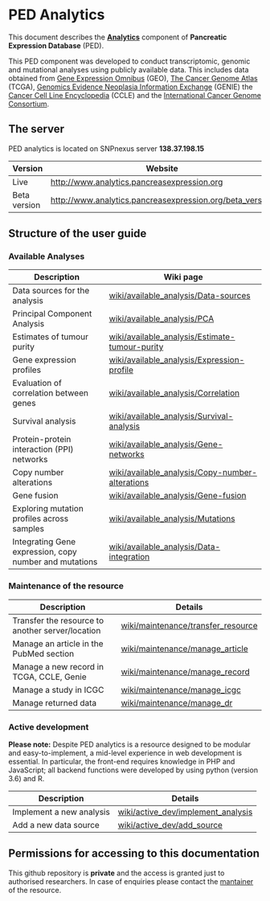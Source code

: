# PED Analytics
This document describes the [**Analytics**](http://www.analytics.pancreasexpression.org) component of **Pancreatic Expression Database** (PED).

This PED component was developed to conduct transcriptomic, genomic and mutational analyses using publicly available data. This includes data obtained from [Gene Expression Omnibus](https://www.ncbi.nlm.nih.gov/geo/) (GEO), [The Cancer Genome Atlas](https://cancergenome.nih.gov/) (TCGA), [Genomics Evidence Neoplasia Information Exchange](http://www.aacr.org/Research/Research/Pages/aacr-project-genie.aspx#.Wrkpy5PwZ25) (GENIE) the [Cancer Cell Line Encyclopedia](https://portals.broadinstitute.org/ccle/home) (CCLE) and the [International Cancer Genome Consortium](https://icgc.org/).

## The server
PED analytics is located on SNPnexus server **138.37.198.15**

Version | Website | directory
------------ | ------------ | ------------
Live | http://www.analytics.pancreasexpression.org | /var/www/html/bioinf
Beta version | http://www.analytics.pancreasexpression.org/beta_version | /var/www/html/bioinf/beta_version

## Structure of the user guide

### Available Analyses

Description | Wiki page
------------ | ------------
Data sources for the analysis | [wiki/available_analysis/Data-sources](https://github.com/wynstep/PED_Analytics_UG/blob/master/wiki/available_analysis/data_sources.md)|
Principal Component Analysis | [wiki/available_analysis/PCA](https://github.com/wynstep/PED_Analytics_UG/blob/master/wiki/available_analysis/pca.md)|
Estimates of tumour purity | [wiki/available_analysis/Estimate-tumour-purity](https://github.com/wynstep/PED_Analytics_UG/blob/master/wiki/available_analysis/tumour_purity.md)|
Gene expression profiles | [wiki/available_analysis/Expression-profile](https://github.com/wynstep/PED_Analytics_UG/blob/master/wiki/available_analysis/gene_expression.md)|
Evaluation of correlation between genes | [wiki/available_analysis/Correlation](https://github.com/wynstep/PED_Analytics_UG/blob/master/wiki/available_analysis/correlation.md)|
Survival analysis | [wiki/available_analysis/Survival-analysis](https://github.com/wynstep/PED_Analytics_UG/blob/master/wiki/available_analysis/survival.md)|
Protein-protein interaction (PPI) networks | [wiki/available_analysis/Gene-networks](https://github.com/wynstep/PED_Analytics_UG/blob/master/wiki/available_analysis/gene_network.md)|
Copy number alterations | [wiki/available_analysis/Copy-number-alterations](https://github.com/wynstep/PED_Analytics_UG/blob/master/wiki/available_analysis/copy_number_alterations.md)|
Gene fusion | [wiki/available_analysis/Gene-fusion](https://github.com/wynstep/PED_Analytics_UG/blob/master/wiki/available_analysis/gene_fusion.md)|
Exploring mutation profiles across samples | [wiki/available_analysis/Mutations](https://github.com/wynstep/PED_Analytics_UG/blob/master/wiki/available_analysis/mutations.md)|
Integrating Gene expression, copy number and mutations | [wiki/available_analysis/Data-integration](https://github.com/wynstep/PED_Analytics_UG/blob/master/wiki/available_analysis/data_integration.md)|

### Maintenance of the resource

| Description | Details |
| ------------|---------|
| Transfer the resource to another server/location | [wiki/maintenance/transfer_resource](https://github.com/wynstep/PED_Analytics_UG/blob/master/wiki/maintenance/transfer_resource.md) |
| Manage an article in the PubMed section | [wiki/maintenance/manage_article](https://github.com/wynstep/PED_Analytics_UG/blob/master/wiki/maintenance/manage_article.md) |
| Manage a new record in TCGA, CCLE, Genie | [wiki/maintenance/manage_record](https://github.com/wynstep/PED_Analytics_UG/blob/master/wiki/maintenance/manage_record.md) |
| Manage a study in ICGC | [wiki/maintenance/manage_icgc](https://github.com/wynstep/PED_Analytics_UG/blob/master/wiki/maintenance/manage_icgc.md) |
| Manage returned data | [wiki/maintenance/manage_dr](https://github.com/wynstep/PED_Analytics_UG/blob/master/wiki/maintenance/manage_dr.md)

### Active development

**Please note:** Despite PED analytics is a resource designed to be modular and easy-to-implement, a mid-level experience in web development is essential. In particular, the front-end requires knowledge in PHP and JavaScript; all backend functions were developed by using python (version 3.6) and R.

| Description | Details |
| ------------|---------|
| Implement a new analysis | [wiki/active_dev/implement_analysis](https://github.com/wynstep/PED_Analytics_UG/blob/master/wiki/active_dev/implement_analysis.md) |
| Add a new data source | [wiki/active_dev/add_source](https://github.com/wynstep/PED_Analytics_UG/blob/master/wiki/active_dev/add_source.md) |

## Permissions for accessing to this documentation

This github repository is __private__ and the access is granted just to authorised researchers. In case of enquiries please contact the [mantainer](mailto:s.pirro@qmul.ac.uk) of the resource.
